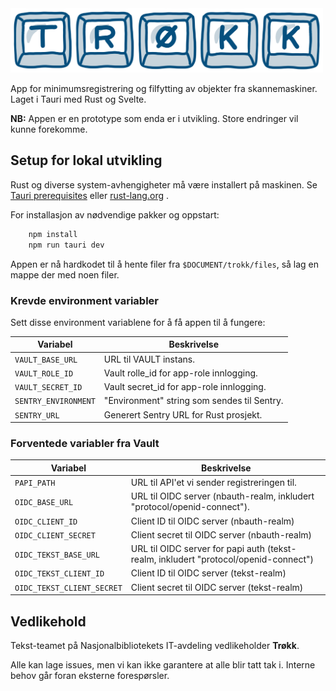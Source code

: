<img src="banner.png" alt="trøkk logo" width="500px">

App for minimumsregistrering og filfytting av objekter fra skannemaskiner.
Laget i Tauri med Rust og Svelte.

**NB:** Appen er en prototype som enda er i utvikling. Store endringer vil kunne forekomme.

## Setup for lokal utvikling

Rust og diverse system-avhengigheter må være installert på maskinen.
Se [Tauri prerequisites](https://tauri.app/v1/guides/getting-started/prerequisites/)
eller [rust-lang.org](https://www.rust-lang.org/tools/install) .

For installasjon av nødvendige pakker og oppstart:

```bash
    npm install
    npm run tauri dev
```

Appen er nå hardkodet til å hente filer fra ```$DOCUMENT/trokk/files```, så lag en mappe der med noen filer.

### Krevde environment variabler

Sett disse environment variablene for å få appen til å fungere:

| Variabel             | Beskrivelse                                 |
|----------------------|---------------------------------------------|
| `VAULT_BASE_URL`     | URL til VAULT instans.                      |
| `VAULT_ROLE_ID`      | Vault rolle_id for app-role innlogging.     |
| `VAULT_SECRET_ID`    | Vault secret_id for app-role innlogging.    |
| `SENTRY_ENVIRONMENT` | "Environment" string som sendes til Sentry. |
| `SENTRY_URL`         | Generert Sentry URL for Rust prosjekt.      |

### Forventede variabler fra Vault

| Variabel                   | Beskrivelse                                                                          |
|----------------------------|--------------------------------------------------------------------------------------|
| `PAPI_PATH`                | URL til API'et vi sender registreringen til.                                         |
| `OIDC_BASE_URL`            | URL til OIDC server (nbauth-realm, inkludert "protocol/openid-connect").             |
| `OIDC_CLIENT_ID`           | Client ID til OIDC server (nbauth-realm)                                             |
| `OIDC_CLIENT_SECRET`       | Client secret til OIDC server (nbauth-realm)                                         |
| `OIDC_TEKST_BASE_URL`      | URL til OIDC server for papi auth (tekst-realm, inkludert "protocol/openid-connect") |
| `OIDC_TEKST_CLIENT_ID`     | Client ID til OIDC server (tekst-realm)                                              |
| `OIDC_TEKST_CLIENT_SECRET` | Client secret til OIDC server (tekst-realm)                                          |

## Vedlikehold

Tekst-teamet på Nasjonalbibliotekets IT-avdeling vedlikeholder **Trøkk**.

Alle kan lage issues, men vi kan ikke garantere at alle blir tatt tak i. Interne behov går foran eksterne forespørsler.
